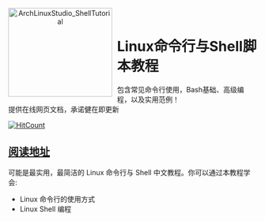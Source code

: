 <p align="center">
<img width="210" height="180" align="left" style="float: left; margin: 0 10px 0 0;" src="https://archlinuxstudio.github.io/ShellTutorial/bash.svg" alt="ArchLinuxStudio_ShellTutorial"/>
</br>
<h1>Linux命令行与Shell脚本教程 </h1> 
包含常见命令行使用，Bash基础、高级编程，以及实用范例！ 
</br>
提供在线网页文档，承诺健在即更新
</p>

[![HitCount](http://hits.dwyl.io/ArchLinuxStudio/ShellTutorial.svg)](http://hits.dwyl.io/ArchLinuxStudio/ShellTutorial)

## [阅读地址](https://ArchLinuxStudio.github.io/ShellTutorial/#/)

可能是最实用，最简洁的 Linux 命令行与 Shell 中文教程。你可以通过本教程学会:

- Linux 命令行的使用方式
- Linux Shell 编程
